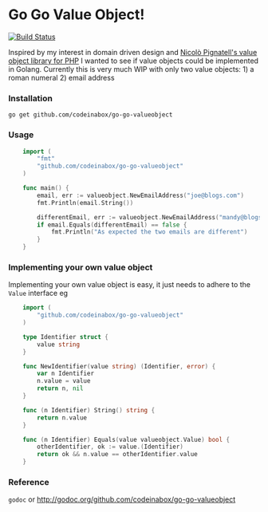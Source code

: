 # Go Go Value Object!

[![Build Status](https://travis-ci.org/codeinabox/go-go-valueobject.svg?branch=master)](https://travis-ci.org/codeinabox/go-go-valueobject)

Inspired by my interest in domain driven design and [Nicolò Pignatell's value object library for PHP](https://github.com/nicolopignatelli/valueobjects/) I wanted 
to see if value objects could be implemented in Golang. Currently this is very much WIP with only two value objects: 1) a roman numeral 2) email address


### Installation

`go get github.com/codeinabox/go-go-valueobject`

### Usage

```go
	import (
		"fmt"
		"github.com/codeinabox/go-go-valueobject"
	)

	func main() {
		email, err := valueobject.NewEmailAddress("joe@blogs.com")
		fmt.Println(email.String())

		differentEmail, err := valueobject.NewEmailAddress("mandy@blogs.com")
		if email.Equals(differentEmail) == false {
			fmt.Println("As expected the two emails are different")
		}
	}
```

### Implementing your own value object
Implementing your own value object is easy, it just needs to adhere to the `Value` interface eg

```go
	import (
		"github.com/codeinabox/go-go-valueobject"
	)

	type Identifier struct {
		value string
	}

	func NewIdentifier(value string) (Identifier, error) {
		var n Identifier
		n.value = value
		return n, nil
	}

	func (n Identifier) String() string {
		return n.value
	}

	func (n Identifier) Equals(value valueobject.Value) bool {
		otherIdentifier, ok := value.(Identifier)
		return ok && n.value == otherIdentifier.value
	}
```

### Reference

``godoc`` or http://godoc.org/github.com/codeinabox/go-go-valueobject
